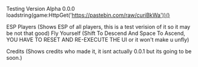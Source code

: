 Testing Version Alpha 0.0.0
loadstring(game:HttpGet('https://pastebin.com/raw/curiBkWa'))()

ESP Players (Shows ESP of all players, this is a test verision of it so it may be not that good)
Fly Yourself (Shift To Descend And Space To Ascend, YOU HAVE TO RESET AND RE-EXECUTE THE UI or it won't make u unfly)

Credits (Shows credits who made it, it isnt actually 0.0.1 but its going to be soon.)
